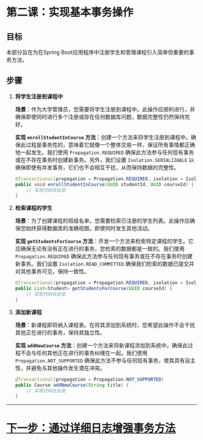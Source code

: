# 第二课：实现基本事务操作

## 目标

本部分旨在为在Spring Boot应用程序中注册学生和管理课程引入简单但重要的事务方法。

## 步骤

1. **将学生注册到课程中**

   **场景**：作为大学管理员，您需要将学生注册到课程中。此操作应顺利进行，并确保即使同时进行多个注册或存在任何数据库问题，数据完整性仍然保持完好。

   **实现 `enrollStudentInCourse` 方法**：创建一个方法来将学生注册到课程中。确保此过程是事务性的，意味着它就像一个整体交易一样，保证所有事情都正确地一起发生。我们使用 `Propagation.REQUIRED` 确保此方法参与任何现有事务或在不存在事务时创建新事务。另外，我们设置 `Isolation.SERIALIZABLE` 以确保即使有并发事务，它们也不会相互干扰，从而保持数据的完整性。

   ```java
   @Transactional(propagation = Propagation.REQUIRED, isolation = Isolation.SERIALIZABLE)
   public void enrollStudentInCourse(UUID studentId, UUID courseId) {
       // 实现代码在此处
   }
   ```

2. **检索课程的学生**

   **场景**：为了创建课程的班级名单，您需要检索已注册的学生列表。此操作应确保您始终获得数据库的准确视图，即使同时发生其他活动。

   **实现 `getStudentsForCourse` 方法**：开发一个方法来检索特定课程的学生。它应确保无论有没有正在进行的事务，您检索的数据都是一致的。我们使用 `Propagation.REQUIRED` 确保此方法参与任何现有事务或在不存在事务时创建新事务。我们设置 `Isolation.READ_COMMITTED` 确保我们检索的数据已提交并对其他事务可见，保持一致性。

   ```java
   @Transactional(propagation = Propagation.REQUIRED, isolation = Isolation.READ_COMMITTED)
   public List<Student> getStudentsForCourse(UUID courseId) {
       // 实现代码在此处
   }
   ```

3. **添加新课程**

   **场景**：新课程即将纳入课程表。在将其添加到系统时，您希望此操作不会干扰其他正在进行的事务，保持其独立性。

   **实现 `addNewCourse` 方法**：创建一个方法来将新课程添加到系统中。确保此过程不会与任何其他正在进行的事务纠缠在一起。我们使用 `Propagation.NOT_SUPPORTED` 确保此方法不参与任何现有事务，使其具有自主性，并避免与其他操作发生潜在冲突。

   ```java
   @Transactional(propagation = Propagation.NOT_SUPPORTED)
   public Course addNewCourse(String title) {
       // 实现代码在此处
   }
   ```

---

# [下一步：通过详细日志增强事务方法](transactional-logging.md)